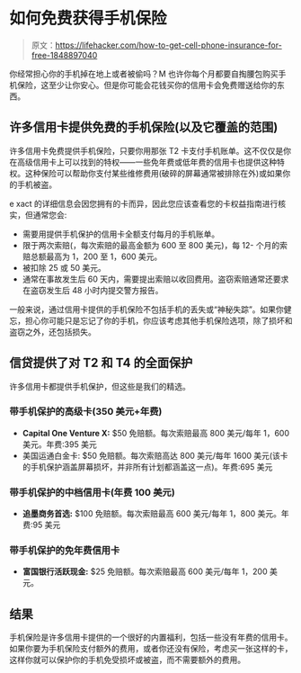 # 如何免费获得手机保险

> 原文：<https://lifehacker.com/how-to-get-cell-phone-insurance-for-free-1848897040>

你经常担心你的手机掉在地上或者被偷吗？M 也许你每个月都要自掏腰包购买手机保险，这至少让你安心。但是你可能会花钱买你的信用卡会免费赠送给你的东西。



## 许多信用卡提供免费的手机保险(以及它覆盖的范围)

许多信用卡免费提供手机保险，只要你用那张 T2 卡支付手机账单。这不仅仅是你在高级信用卡上可以找到的特权——一些免年费或低年费的信用卡也提供这种特权。这种保险可以帮助你支付某些维修费用(破碎的屏幕通常被排除在外)或如果你的手机被盗。

e xact 的详细信息会因您拥有的卡而异，因此您应该查看您的卡权益指南进行核实，但通常您会:

*   需要用提供手机保护的信用卡全额支付每月的手机账单。
*   限于两次索赔(，每次索赔的最高金额为 600 至 800 美元)，每 12- 个月的索赔总额最高为 1，200 至 1，600 美元。
*   被扣除 25 或 50 美元。
*   通常在事故发生后 60 天内，需要提出索赔以收回费用。盗窃索赔通常还要求在盗窃发生后 48 小时内提交警方报告。

一般来说，通过信用卡提供的手机保险不包括手机的丢失或“神秘失踪”。如果你健忘，担心你可能只是忘记了你的手机，你应该考虑其他手机保险选项，除了损坏和盗窃之外，还包括损失。

## 信贷提供了对 T2 和 T4 的全面保护

许多信用卡都提供手机保护，但这些是我们的精选。

### 带手机保护的高级卡(350 美元+年费)

*   **Capital One Venture X:** $50 免赔额。每次索赔最高 800 美元/每年 1，600 美元。年费:395 美元
*   美国运通白金卡: $50 免赔额。每次索赔高达 800 美元/每年 1600 美元(该卡的手机保护涵盖屏幕损坏，并非所有计划都涵盖这一点)。年费:695 美元

### 带手机保护的中档信用卡(年费 100 美元)

*   **追墨商务首选:** $100 免赔额。每次索赔最高 600 美元/每年 1，800 美元。年费:95 美元

### 带手机保护的免年费信用卡

*   **富国银行活跃现金:** $25 免赔额。每次索赔最高 600 美元/每年 1，200 美元。

## 结果

手机保险是许多信用卡提供的一个很好的内置福利，包括一些没有年费的信用卡。如果你要为手机保险支付额外的费用，或者你还没有保险，考虑买一张这样的卡，这样你就可以保护你的手机免受损坏或被盗，而不需要额外的费用。